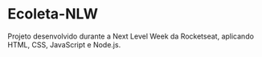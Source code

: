 # Ecoleta-NLW
Projeto desenvolvido durante a Next Level Week da Rocketseat, aplicando HTML, CSS, JavaScript e Node.js.
